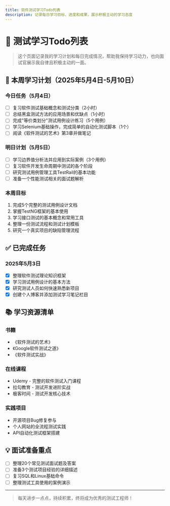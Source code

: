 ```yaml
---
title: 软件测试学习Todo列表
description: 记录每日学习目标、进度和成果，展示积极主动的学习态度
---
```


# 📝 测试学习Todo列表

> 这个页面记录我的学习计划和每日完成情况，帮助我保持学习动力，也向面试官展示我自律且积极主动的一面。

## 🚀 本周学习计划（2025年5月4日-5月10日）

### 今日任务（5月4日）
- [ ] 复习软件测试基础概念和测试分类（2小时）
- [ ] 总结黑盒测试方法的应用场景和优缺点（1小时）
- [ ] 完成"等价类划分"测试用例设计练习（5个用例）
- [ ] 学习Selenium基础操作，完成简单的自动化测试脚本（1个）
- [ ] 阅读《软件测试的艺术》第3章并做笔记

### 明日计划（5月5日）
- [ ] 学习边界值分析法并应用到实际案例（3个用例）
- [ ] 复习软件开发生命周期中测试的各个阶段
- [ ] 研究测试用例管理工具TestRail的基本功能
- [ ] 准备一个性能测试相关的面试题解析

### 本周目标
1. 完成5个完整的测试用例设计文档
2. 掌握TestNG框架的基本使用
3. 学习接口测试的基本概念和常用工具
4. 整理一份测试流程和测试计划模板
5. 研究一个真实项目的缺陷管理流程

## ✅ 已完成任务

### 2025年5月3日
- [x] 整理软件测试理论知识框架
- [x] 学习测试用例设计的基本方法
- [x] 研究测试人员如何快速熟悉新项目
- [x] 创建个人博客并添加测试学习笔记栏目

## 📚 学习资源清单

### 书籍
- 《软件测试的艺术》
- 《Google软件测试之道》
- 《软件测试实战》

### 在线课程
- Udemy - 完整的软件测试入门课程
- 拉勾教育 - 测试开发进阶实战
- 极客时间 - 测试开发核心技术

### 实践项目
- 开源项目Bug修复参与
- 个人网站的全流程测试实践
- API自动化测试框架搭建

## 💡 面试准备重点

- [ ] 整理20个常见测试面试题及答案
- [ ] 准备3个测试项目经验的详细描述
- [ ] 复习SQL和Linux基础命令
- [ ] 整理测试工具使用的案例演示

---

> 每天进步一点点，持续积累，终将成为优秀的测试工程师！
